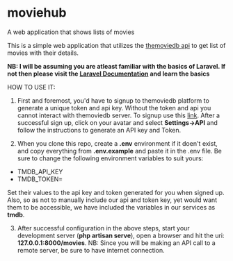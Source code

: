 # moviehub
A web application that shows lists of movies

This is a simple web application that utilizes the <a href="https://developers.themoviedb.org/3/configuration/get-api-configuration">themoviedb api</a> to get list of movies with their details. 

<b>NB: I will be assuming you are atleast familiar with the basics of Laravel. If not then please visit the <a href="https://laravel.com/docs">Laravel Documentation</a> and learn the basics</b>

HOW TO USE IT:
1. First and foremost, you'd have to signup to themoviedb platform to generate a unique token and api key. Without the token and api you cannot interact with themoviedb server. To signup use this <a href="https://www.themoviedb.org/">link</a>. After a successful sign up, click on your avatar and select <b>Settings->API</b> and follow the instructions to generate an API key and Token.

2. When you clone this repo, create a <b>.env</b> environment if it doen't exist, and copy everything from <b>.env.example</b> and paste it in the .env file. Be sure to change the following environment variables to suit yours:
<ul>
  <li>TMDB_API_KEY</li>
  <li>TMDB_TOKEN=<YOUR_TMDB_TOKEN></li>
</ul>

Set their values to the api key and token generated for you when signed up. Also, so as not to manually include our api and token key, yet would want them to be accessible, we have included the variables in our services as <b>tmdb</b>.

3. After successful configuration in the above steps, start your development server (<b>php artisan serve</b>), open a browser and hit the uri: <b>127.0.0.1:8000/movies</b>.
NB: Since you will be making an API call to a remote server, be sure to have internet connection.

